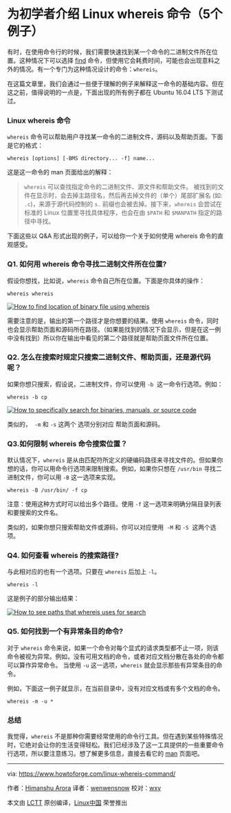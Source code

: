 为初学者介绍 Linux whereis 命令（5个例子）
======

有时，在使用命令行的时候，我们需要快速找到某一个命令的二进制文件所在位置。这种情况下可以选择 [find][1] 命令，但使用它会耗费时间，可能也会出现意料之外的情况。有一个专门为这种情况设计的命令：`whereis`。

在这篇文章里，我们会通过一些便于理解的例子来解释这一命令的基础内容。但在这之前，值得说明的一点是，下面出现的所有例子都在 Ubuntu 16.04 LTS 下测试过。

### Linux whereis 命令

`whereis` 命令可以帮助用户寻找某一命令的二进制文件，源码以及帮助页面。下面是它的格式：

```
whereis [options] [-BMS directory... -f] name...
```

这是这一命令的 man 页面给出的解释：

> `whereis` 可以查找指定命令的二进制文件、源文件和帮助文件。 被找到的文件在显示时，会去掉主路径名，然后再去掉文件的（单个）尾部扩展名 (如: `.c`)，来源于源代码控制的 `s.` 前缀也会被去掉。接下来，`whereis` 会尝试在标准的 Linux 位置里寻找具体程序，也会在由 `$PATH` 和 `$MANPATH` 指定的路径中寻找。


下面这些以 Q&A 形式出现的例子，可以给你一个关于如何使用 whereis 命令的直观感受。

### Q1. 如何用 whereis 命令寻找二进制文件所在位置?

假设你想找，比如说，`whereis` 命令自己所在位置。下面是你具体的操作：

```
whereis whereis
```

[![How to find location of binary file using whereis][2]][3]

需要注意的是，输出的第一个路径才是你想要的结果。使用 `whereis` 命令，同时也会显示帮助页面和源码所在路径。（如果能找到的情况下会显示，但是在这一例中没有找到）所以你在输出中看见的第二个路径就是帮助页面文件所在位置。

### Q2. 怎么在搜索时规定只搜索二进制文件、帮助页面，还是源代码呢？

如果你想只搜索，假设说，二进制文件，你可以使用 `-b`  这一命令行选项。例如：

```
whereis -b cp
```

[![How to specifically search for binaries, manuals, or source code][4]][5]

类似的，  `-m` 和 `-s` 这两个 选项分别对应 帮助页面和源码。


### Q3.如何限制 whereis 命令搜索位置？

默认情况下，`whereis` 是从由匹配符所定义的硬编码路径来寻找文件的。但如果你想的话，你可以用命令行选项来限制搜索。例如，如果你只想在 `/usr/bin` 寻找二进制文件，你可以用 `-B` 这一选项来实现。

```
whereis -B /usr/bin/ -f cp
```

注意：使用这种方式时可以给出多个路径。使用 `-f` 这一选项来明确分隔目录列表和要搜索的文件名。

类似的，如果你想只搜索帮助文件或源码，你可以对应使用  `-M` 和 `-S`  这两个选项。

### Q4. 如何查看 whereis 的搜索路径?

与此相对应的也有一个选项。只要在 `whereis` 后加上 `-l`。

```
whereis -l
```

这是例子的部分输出结果：

[![How to see paths that whereis uses for search][6]][7]

### Q5. 如何找到一个有异常条目的命令?

对于 `whereis` 命令来说，如果一个命令对每个显式的请求类型都不止一项，则该命令被视为异常。例如，没有可用文档的命令，或者对应文档分散在各处的命令都可以算作异常命令。 当使用 `-u` 这一选项，`whereis` 就会显示那些有异常条目的命令。

例如，下面这一例子就显示，在当前目录中，没有对应文档或有多个文档的命令。

```
whereis -m -u *
```

### 总结

我觉得，`whereis` 不是那种你需要经常使用的命令行工具。但在遇到某些特殊情况时，它绝对会让你的生活变得轻松。我们已经涉及了这一工具提供的一些重要命令行选项，所以要注意练习。想了解更多信息，直接去看它的 [man][8] 页面吧。

--------------------------------------------------------------------------------

via: https://www.howtoforge.com/linux-whereis-command/

作者：[Himanshu Arora][a]
译者：[wenwensnow](https://github.com/wenwensnow)
校对：[wxy](https://github.com/wxy)

本文由 [LCTT](https://github.com/LCTT/TranslateProject) 原创编译，[Linux中国](https://linux.cn/) 荣誉推出

[a]:https://www.howtoforge.com
[1]:https://www.howtoforge.com/tutorial/linux-find-command/
[2]:https://www.howtoforge.com/images/command-tutorial/whereis-basic-usage.png
[3]:https://www.howtoforge.com/images/command-tutorial/big/whereis-basic-usage.png
[4]:https://www.howtoforge.com/images/command-tutorial/whereis-b-option.png
[5]:https://www.howtoforge.com/images/command-tutorial/big/whereis-b-option.png
[6]:https://www.howtoforge.com/images/command-tutorial/whereis-l.png
[7]:https://www.howtoforge.com/images/command-tutorial/big/whereis-l.png
[8]:https://linux.die.net/man/1/whereis
